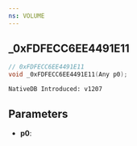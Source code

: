 ```yaml
---
ns: VOLUME
---
```

## _0xFDFECC6EE4491E11

```c
// 0xFDFECC6EE4491E11
void _0xFDFECC6EE4491E11(Any p0);
```

```
NativeDB Introduced: v1207
```

## Parameters
* **p0**:
